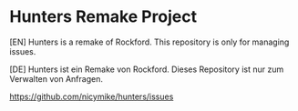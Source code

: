 # Hunters Remake Project

[EN] Hunters is a remake of Rockford.
This repository is only for managing issues.

[DE] Hunters ist ein Remake von Rockford.
Dieses Repository ist nur zum Verwalten von Anfragen.

https://github.com/nicymike/hunters/issues

